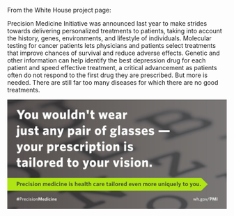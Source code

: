 From the White House project page:  

Precision Medicine Initiative was announced last year to make strides towards delivering personalized treatments to patients, taking into account the history, genes, environments, and lifestyle of individuals. Molecular testing for cancer patients lets physicians and patients select treatments that improve chances of survival and reduce adverse effects. Genetic and other information can help identify the best depression drug for each patient and speed effective treatment, a critical advancement as patients often do not respond to the first drug they are prescribed. But more is needed. There are still far too many diseases for which there are no good treatments.

![](vision.jpg)

